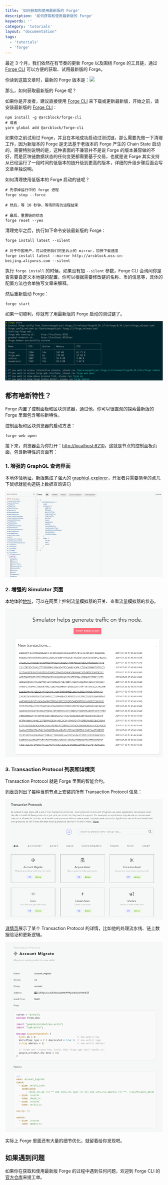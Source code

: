 ```yaml
---
title: '如何获取和使用最新版的 Forge'
description: '如何获取和使用最新版的 Forge'
keywords: ''
category: 'tutorials'
layout: "documentation"
tags:
  - 'tutorials'
  - 'forge'
---
```


最近 3 个月，我们依然在有节奏的更新 Forge 以及围绕 Forge 的工具链，通过 [Forge CLI](https://github.com/ArcBlock/forge-cli) 可以方便的获取、试用最新版的 Forge。

你读到这篇文章时，最新的 Forge 版本是：![](https://img.shields.io/badge/dynamic/json.svg?color=red&label=forge-release&query=%24.latest&url=http%3A%2F%2Freleases.arcblock.io%2Fforge%2Flatest.json)

那么，如何获取最新版的 Forge 呢？

如果你是开发者，建议直接使用 [Forge CLI](https://github.com/ArcBlock/forge-cli) 来下载或更新最新版，开始之前，请安装最新版的 [Forge CLI](https://github.com/ArcBlock/forge-cli)：

```shell
npm install -g @arcblock/forge-cli
# 或者
yarn global add @arcblock/forge-cli
```

如果你之前试用过 Forge，并且在本地成功启动过测试链，那么需要先做一下清理工作，因为新版本的 Forge 是无法基于老版本的 Forge 产生的 Chain State 启动的，需要特别说明的是，这种表面的不兼容并不是说 Forge 的版本兼容做的不好，而是区块链数据状态的任何变更都需要基于交易，也就是说 Forge 其实支持从已经运行了一段时间的低版本的链升级到更高的版本，详细的升级步骤后面会写文章单独说明。

如何清理使用低版本的 Forge 启动的链呢？

```shell
# 先停掉运行中的 forge 进程
forge stop --force

# 然后，等 10 秒钟，等待所有的进程结束

# 最后，重置链的状态
forge reset --yes
```

清理完毕之后，执行如下命令安装最新版的 Forge：

```shell
forge install latest --silent

# 对于中国用户，可以使用我们阿里云上的 mirror，加快下载速度
forge install latest --mirror http://arcblock.oss-cn-beijing.aliyuncs.com --silent
```

执行 `forge install` 的时候，如果没有加 `--silent` 参数，Forge CLI 会询问你是否需要自定义本地链的配置，你可以根据需要修改链的名称、币的信息等，具体的配置方法也会单独写文章来解释。

然后重新启动 Forge：

```shell
forge start
```

如果一切顺利，你就有了用最新版的 Forge 启动的测试链了。

![](./images/forge-start.png)

## 都有啥新特性？

Forge 内置了控制面板和区块浏览器，通过他，你可以很直观的探索最新版的 Forge 里面包含哪些新特性。

控制面板和区块浏览器的启动方法：

```shell
forge web open
```

接下来，浏览器会为你打开：[http://localhost:8210](http://localhost:8210)，这就是节点的控制面板页面，包含新特性的页面有：

### 1. 增强的 GraphQL 查询界面

本地体验[地址](http://localhost:8210/developer/query)，新版集成了强大的 [graphiql-explorer](https://github.com/OneGraph/graphiql-explorer)，开发者只需要简单的点几下鼠标就能构造链上数据查询语句

![](./images/graphql.gif)

### 2. 增强的 Simulator 页面

本地体验[地址](http://localhost:8210/developer/simulator)，可以在网页上控制流量模拟器的开关、查看流量模拟器的状态。

![](./images/simulator.png)

### 3. Transaction Protocol 列表和详情页

Transaction Protocol 就是 Forge 里面的智能合约。

[列表页](http://localhost:8210/node/protocols)列出了每种当前节点上安装的所有 Transaction Protocol 信息：

![](./images/protocol-list.png)

[详情页](http://localhost:8210/node/protocols/z2E3p4C69sWmsJUBL4ecp9KodeJfZqkfqmKh2)展示了某个 Transaction Protocol 的详情，比如他的处理流水线、链上数据验证和更新逻辑。

![](./images/protocol-detail.png)

实际上 Forge 里面还有大量的细节优化，就留着给你发现吧。

## 如果遇到问题

如果你在获取和使用最新版 Forge 的过程中遇到任何问题，欢迎到 Forge CLI 的[官方仓库](https://github.com/ArcbBlock/forge-cli)来提工单。
